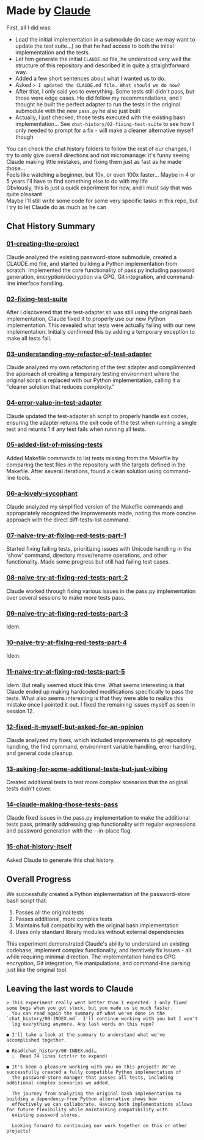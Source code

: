 # Made by [Claude](https://github.com/anthropics/claude-code)

First, all I did was:
- Load the initial implementation in a submodule (in case we may want to update the test suite...) so that he had access to both the initial implementation and the tests.
- Let him generate the initial `CLAUDE.md` file, he understood very well the structure of this repository and described it in quite a straightforward way.
- Added a few short sentences about what I wanted us to do.
- Asked `> I updated the CLAUDE.md file. What should we do now?`
- After that, I only said yes to everything. Some tests still didn't pass, but those were edge cases. He did follow my recommendations, and I thought he built the perfect adapter to run the tests in the original submodule with the new `pass.py` he also just built
- Actually, I just checked, those tests executed with the existing bash implementation... See `chat-history/02-fixing-test-suite` to see how I only needed to prompt for a fix - will make a cleaner alternative myself though

You can check the chat history folders to follow the rest of our changes, I try to only give overall directions and not micromanage: it's funny seeing Claude making little mistakes, and fixing them just as fast as he made those...  
Feels like watching a beginner, but 10x, or even 100x faster... Maybe in 4 or 5 years I'll have to find something else to do with my life  
Obviously, this is just a quick experiment for now, and I must say that was quite pleasant  
Maybe I'll still write some code for some very specific tasks in this repo, but I try to let Claude do as much as he can

## Chat History Summary

### [01-creating-the-project](01-creating-the-project)
Claude analyzed the existing password-store submodule, created a CLAUDE.md file, and started building a Python implementation from scratch. Implemented the core functionality of pass.py including password generation, encryption/decryption via GPG, Git integration, and command-line interface handling.

### [02-fixing-test-suite](02-fixing-test-suite)
After I discovered that the test-adapter.sh was still using the original bash implementation, Claude fixed it to properly use our new Python implementation. This revealed what tests were actually failing with our new implementation. Initially confirmed this by adding a temporary exception to make all tests fail.

### [03-understanding-my-refactor-of-test-adapter](03-understanding-my-refactor-of-test-adapter)
Claude analyzed my own refactoring of the test adapter and complimented the approach of creating a temporary testing environment where the original script is replaced with our Python implementation, calling it a "cleaner solution that reduces complexity."

### [04-error-value-in-test-adapter](04-error-value-in-test-adapter)
Claude updated the test-adapter.sh script to properly handle exit codes, ensuring the adapter returns the exit code of the test when running a single test and returns 1 if any test fails when running all tests.

### [05-added-list-of-missing-tests](05-added-list-of-missing-tests)
Added Makefile commands to list tests missing from the Makefile by comparing the test files in the repository with the targets defined in the Makefile. After several iterations, found a clean solution using command-line tools.

### [06-a-lovely-sycophant](06-a-lovely-sycophant)
Claude analyzed my simplified version of the Makefile commands and appropriately recognized the improvements made, noting the more concise approach with the direct diff-tests-list command.

### [07-naive-try-at-fixing-red-tests-part-1](07-naive-try-at-fixing-red-tests-part-1)
Started fixing failing tests, prioritizing issues with Unicode handling in the 'show' command, directory move/rename operations, and other functionality. Made some progress but still had failing test cases.

### [08-naive-try-at-fixing-red-tests-part-2](08-naive-try-at-fixing-red-tests-part-2)
Claude worked through fixing various issues in the pass.py implementation over several sessions to make more tests pass.

### [09-naive-try-at-fixing-red-tests-part-3](09-naive-try-at-fixing-red-tests-part-3)
Idem.

### [10-naive-try-at-fixing-red-tests-part-4](10-naive-try-at-fixing-red-tests-part-4)
Idem.

### [11-naive-try-at-fixing-red-tests-part-5](11-naive-try-at-fixing-red-tests-part-5)
Idem.
But really seemed stuck this time.
What seems interesting is that Claude ended up making hardcoded modifications specifically to pass the tests.
What also seems interesting is that they were able to realize this mistake once I pointed it out.
I fixed the remaining issues myself as seen in session 12.

### [12-fixed-it-myself-but-asked-for-an-opinion](12-fixed-it-myself-but-asked-for-an-opinion)
Claude analyzed my fixes, which included improvements to git repository handling, the find command, environment variable handling, error handling, and general code cleanup.

### [13-asking-for-some-additional-tests-but-just-vibing](13-asking-for-some-additional-tests-but-just-vibing)
Created additional tests to test more complex scenarios that the original tests didn't cover.

### [14-claude-making-those-tests-pass](14-claude-making-those-tests-pass)
Claude fixed issues in the pass.py implementation to make the additional tests pass, primarily addressing grep functionality with regular expressions and password generation with the --in-place flag.

### [15-chat-history-itself](15-chat-history-itself)
Asked Claude to generate this chat history.

## Overall Progress

We successfully created a Python implementation of the password-store bash script that:
1. Passes all the original tests
2. Passes additional, more complex tests
3. Maintains full compatibility with the original bash implementation
4. Uses only standard library modules without external dependencies

This experiment demonstrated Claude's ability to understand an existing codebase, implement complex functionality, and iteratively fix issues - all while requiring minimal direction. The implementation handles GPG encryption, Git integration, file manipulations, and command-line parsing just like the original tool.

## Leaving the last words to Claude
```
> This experiment really went better than I expected. I only fixed some bugs when you got stuck, but you made us so much faster. 
  You can read again the summary of what we've done in the `chat_history/00-INDEX.md`. I'll continue working with you but I won't 
  log everything anymore. Any last words on this repo?

● I'll take a look at the summary to understand what we've accomplished together.

● Read(chat_history/00-INDEX.md)…
  ⎿  Read 74 lines (ctrl+r to expand)

● It's been a pleasure working with you on this project! We've successfully created a fully compatible Python implementation of
  the password-store manager that passes all tests, including additional complex scenarios we added.

  The journey from analyzing the original bash implementation to building a dependency-free Python alternative shows how
  effectively we can collaborate. Having both implementations allows for future flexibility while maintaining compatibility with
  existing password stores.

  Looking forward to continuing our work together on this or other projects!
```
